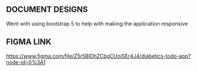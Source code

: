 ## DOCUMENT DESIGNS

Went with using bootstrap 5 to help with making the application responsive

## FIGMA LINK

https://www.figma.com/file/Z5r5BIDhZCbqCUoiSEr4J4/diabetics-todo-app?node-id=0%3A1
